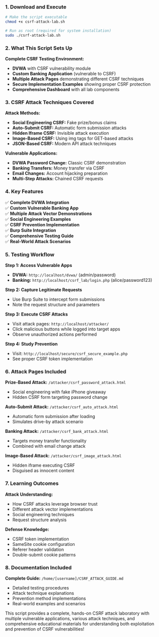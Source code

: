 ### 1. Download and Execute
```bash
# Make the script executable
chmod +x csrf-attack-lab.sh

# Run as root (required for system installation)
sudo ./csrf-attack-lab.sh
```

### 2. What This Script Sets Up

**Complete CSRF Testing Environment:**
- **DVWA** with CSRF vulnerability module
- **Custom Banking Application** (vulnerable to CSRF)
- **Multiple Attack Pages** demonstrating different CSRF techniques
- **Secure Implementation Examples** showing proper CSRF protection
- **Comprehensive Dashboard** with all lab components

### 3. CSRF Attack Techniques Covered

**Attack Methods:**
- **Social Engineering CSRF:** Fake prize/bonus claims
- **Auto-Submit CSRF:** Automatic form submission attacks
- **Hidden Iframe CSRF:** Invisible attack execution
- **Image-Based CSRF:** Using img tags for GET-based attacks
- **JSON-Based CSRF:** Modern API attack techniques

**Vulnerable Applications:**
- **DVWA Password Change:** Classic CSRF demonstration
- **Banking Transfers:** Money transfer via CSRF
- **Email Changes:** Account hijacking preparation
- **Multi-Step Attacks:** Chained CSRF requests

### 4. Key Features

✅ **Complete DVWA Integration**  
✅ **Custom Vulnerable Banking App**  
✅ **Multiple Attack Vector Demonstrations**  
✅ **Social Engineering Examples**  
✅ **CSRF Prevention Implementation**  
✅ **Burp Suite Integration**  
✅ **Comprehensive Testing Guide**  
✅ **Real-World Attack Scenarios**

### 5. Testing Workflow

**Step 1: Access Vulnerable Apps**
- **DVWA:** `http://localhost/dvwa/` (admin/password)
- **Banking:** `http://localhost/csrf_lab/login.php` (alice/password123)

**Step 2: Capture Legitimate Requests**
- Use Burp Suite to intercept form submissions
- Note the request structure and parameters

**Step 3: Execute CSRF Attacks**
- Visit attack pages: `http://localhost/attacker/`
- Click malicious buttons while logged into target apps
- Observe unauthorized actions performed

**Step 4: Study Prevention**
- Visit: `http://localhost/secure/csrf_secure_example.php`
- See proper CSRF token implementation

### 6. Attack Pages Included

**Prize-Based Attack:** `/attacker/csrf_password_attack.html`
- Social engineering with fake iPhone giveaway
- Hidden CSRF form targeting password change

**Auto-Submit Attack:** `/attacker/csrf_auto_attack.html`
- Automatic form submission after loading
- Simulates drive-by attack scenario

**Banking Attack:** `/attacker/csrf_bank_attack.html`
- Targets money transfer functionality
- Combined with email change attack

**Image-Based Attack:** `/attacker/csrf_image_attack.html`
- Hidden iframe executing CSRF
- Disguised as innocent content

### 7. Learning Outcomes

**Attack Understanding:**
- How CSRF attacks leverage browser trust
- Different attack vector implementations
- Social engineering techniques
- Request structure analysis

**Defense Knowledge:**
- CSRF token implementation
- SameSite cookie configuration
- Referer header validation
- Double-submit cookie patterns

### 8. Documentation Included

**Complete Guide:** `/home/[username]/CSRF_ATTACK_GUIDE.md`
- Detailed testing procedures
- Attack technique explanations
- Prevention method implementations
- Real-world examples and scenarios

This script provides a complete, hands-on CSRF attack laboratory with multiple vulnerable applications, various attack techniques, and comprehensive educational materials for understanding both exploitation and prevention of CSRF vulnerabilities!
